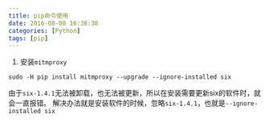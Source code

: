 ```yaml
---
title: pip命令使用
date: 2016-08-08 16:38:38
categories: [Python]
tags: [pip]
---
```


1. 安装``mitmproxy``
```
sudo -H pip install mitmproxy --upgrade --ignore-installed six
```

<!--more-->

由于``six-1.4.1``无法被卸载，也无法被更新，所以在安装需要更新six的软件时，就会一直报错。
解决办法就是安装软件的时候，忽略``six-1.4.1``，也就是``--ignore-installed six``
